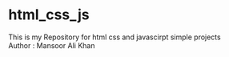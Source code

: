 # html_css_js

This is my Repository for html css and javascirpt simple projects
<br>
Author : Mansoor Ali Khan
